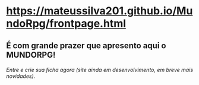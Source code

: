 # https://mateussilva201.github.io/MundoRpg/frontpage.html
## É com grande prazer que apresento aqui o MUNDORPG! 
###### Entre e crie sua ficha agora (site ainda em desenvolvimento, em breve mais novidades).
